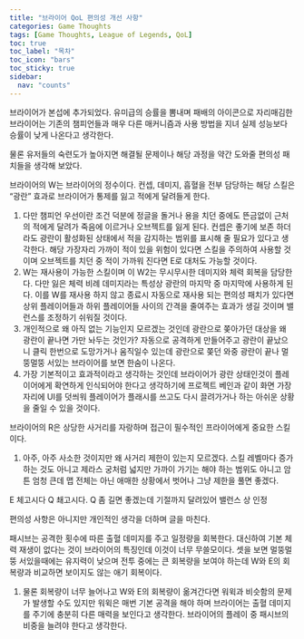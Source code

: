 ```yaml
---
title: "브라이어 QoL 편의성 개선 사항"
categories: Game Thoughts
tags: [Game Thoughts, League of Legends, QoL]
toc: true
toc_label: "목차"
toc_icon: "bars"
toc_sticky: true
sidebar:
  nav: "counts"
---
```


브라이어가 본섭에 추가되었다. 유미급의 승률을 뽐내며 패배의 아이콘으로 자리매김한 브라이어는 기존의 챔피언들과 매우 다른 매커니즘과 사용 방법을 지녀 실제 성능보다 승률이 낮게 나온다고 생각한다.

물론 유저들의 숙련도가 높아지면 해결될 문제이나 해당 과정을 약간 도와줄 편의성 패치들을 생각해 보았다.

브라이어의 W는 브라이어의 정수이다. 컨셉, 데미지, 흡혈을 전부 담당하는 해당 스킬은 “광란” 효과로 브라이어가 통제를 잃고 적에게 달려들게 한다.

1. 다만 챔피언 우선이란 조건 덕분에 정글을 돌거나 용을 치던 중에도 뜬금없이 근처의 적에게 달려가 죽음에 이르거나 오브젝트를 잃게 된다. 컨셉은 좋기에 보존 하더라도 광란이 활성화된 상태에서 적을 감지하는 범위를 표시해 줄 필요가 있다고 생각한다. 해당 가장자리 가까이 적이 있을 위험이 있다면 스킬을 주의하여 사용할 것이며 오브젝트를 치던 중 적이 가까워 진다면 E로 대처도 가능할 것이다.
2. W는 재사용이 가능한 스킬이며 이 W2는 무시무시한 데미지와 체력 회복을 담당한다. 다만 잃은 체력 비례 데미지라는 특성상 광란의 마지막 중 마지막에 사용하게 된다. 이를 W를 재사용 하지 않고 종료시 자동으로 재사용 되는 편의성 패치가 있다면 상위 플레이어들과 하위 플레이어들 사이의 간격을 줄여주는 효과가 생길 것이며 밸런스를 조정하기 쉬워질 것이다.
3. 개인적으로 왜 아직 없는 기능인지 모르겠는 것인데 광란으로 쫒아가던 대상을 왜 광란이 끝나면 가만 놔두는 것인가? 자동으로 공격하게 만들어주고 광란이 끝났으니 클릭 한번으로 도망가거나 움직일수 있는데 광란으로 쫒던 와중 광란이 끝나 멀뚱멀뚱 서있는 브라이어를 보면 한숨이 나온다.
4. 가장 기본적이고 효과적이라고 생각하는 것인데 브라이어가 광란 상태인것이 플레이어에게 확연하게 인식되어야 한다고 생각하기에 프로젝트 베인과 같이 화면 가장자리에 UI를 덧씌워 플레이어가 플래시를 쓰고도 다시 끌려가거나 하는 아쉬운 상황을 줄일 수 있을 것이다.

브라이어의 R은 상당한 사거리를 자랑하며 접근이 필수적인 프라이어에게 중요한 스킬이다.

1. 아주, 아주 사소한 것이지만 왜 사거리 제한이 있는지 모르겠다. 스킬 레벨마다 증가하는 것도 아니고 제라스 궁처럼 넓지만 가까이 가기는 해야 하는 범위도 아니고 암튼 엄청 큰데 맵 전체는 아닌 애매한 상황에서 벗어나 그냥 제한을 풀면 좋겠다.

E 체고시다 Q 쵀고시다. Q 좀 길면 좋겠는데 기절까지 달려있어 밸런스 상 인정

편의성 사항은 아니지만 개인적인 생각을 더하며 글을 마친다.

패시브는 공격한 횟수에 따른 출혈 데미지를 주고 일정량을 회복한다. 대신하여 기본 체력 재생이 없다는 것이 브라이어의 특징인데 이것이 너무 무쓸모이다. 셋을 보면 멀뚱멀뚱 서있을때에는 유지력이 낮으며 전투 중에는 큰 회복량을 보여야 하는데 W와 E의 회복량과 비교하면 보이지도 않는 애기 회복이다.

1. 물론 회복량이 너무 늘어나고 W와 E의 회복량이 옮겨간다면 워윅과 비슷함의 문제가 발생할 수도 있지만 워윅은 매번 기본 공격을 해야 하며 브라이어는 출혈 데미지를 주기에 충분히 다른 매력을 보인다고 생각한다. 브라이어의 플레이 중 패시브의 비중을 늘려야 한다고 생각한다.
